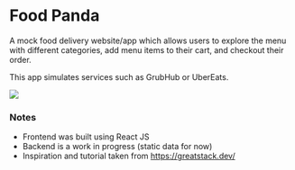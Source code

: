 # Food Panda 

A mock food delivery website/app which allows users to explore the menu with different categories, add menu items to their cart, and checkout their order.

This app simulates services such as GrubHub or UberEats.

![](https://github.com/FoodPanda/frotnend/docs/v1.gif)


### Notes
- Frontend was built using React JS
- Backend is a work in progress (static data for now)
- Inspiration and tutorial taken from https://greatstack.dev/



